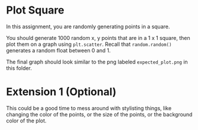 # Plot Square

In this assignment, you are randomly generating points in a square.

You should generate 1000 random x, y points that are in a 1 x 1 square, then plot them on a graph using `plt.scatter`.
Recall that `random.random()` generates a random float between 0 and 1.

The final graph should look similar to the png labeled `expected_plot.png` in this folder.

# Extension 1 (Optional)
This could be a good time to mess around with stylisting things, like changing the color of the points, or the size of the points, or the background color of the plot.
